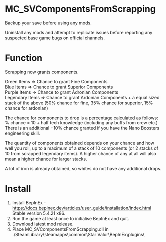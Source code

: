 # MC_SVComponentsFromScrapping
  
Backup your save before using any mods.  
  
Uninstall any mods and attempt to replicate issues before reporting any suspected base game bugs on official channels.  
  
Function  
========  
Scrapping now grants components.  
  
Green Items => Chance to grant Fine Components  
Blue Items => Chance to grant Superior Components  
Purple Items => Chance to grant Adronian Components  
Legendary Items => Chance to grant Ardonian Components + a equal sized stack of the above (50% chance for fine, 35% chance for superior, 15% chance for ardonian)  
  
The chance for components to drop is a percentage calculated as follows:  
% chance = 10 + half tech knowledge (including any buffs from crew etc.)  
There is an additional +10% chance granted if you have the Nano Boosters engineering skill.  
  
The quantity of components obtained depends on your chance and how well you roll, up to a maximum of a stack of 10 components (or 2 stacks of 10 from scrapped legendary items).  A higher chance of any at all will also mean a higher chance for larger stacks.  
  
A lot of iron is already obtained, so whites do not have any additional drops.  
  
Install  
=======  
1. Install BepInEx - https://docs.bepinex.dev/articles/user_guide/installation/index.html Stable version 5.4.21 x86.  
2. Run the game at least once to initialise BepInEx and quit.  
3. Download latest mod release.  
4. Place MC_SVComponentsFromScrapping.dll in .\SteamLibrary\steamapps\common\Star Valor\BepInEx\plugins\  
